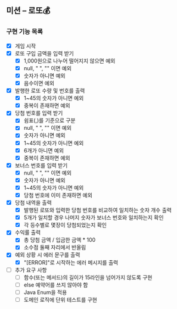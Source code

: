 ## 미션 – 로또💰

### 구현 기능 목록

- [x] 게임 시작
- [x] 로또 구입 금액을 입력 받기
    - [x] 1,000원으로 나누어 떨어지지 않으면 예외
    - [x] null, " ", "" 이면 예외
    - [x] 숫자가 아니면 예외
    - [x] 음수이면 예외
- [x] 발행한 로또 수량 및 번호를 출력
  - [x] 1~45의 숫자가 아니면 예외
  - [x] 중복이 존재하면 예외
- [x] 당첨 번호를 입력 받기
    - [x] 쉼표(,)를 기준으로 구분
    - [x] null, " ", "" 이면 예외
    - [x] 숫자가 아니면 예외
    - [x] 1~45의 숫자가 아니면 예외
    - [x] 6개가 아니면 예외
    - [x] 중복이 존재하면 예외
- [x] 보너스 번호를 입력 받기
    - [x] null, " ", "" 이면 예외
    - [x] 숫자가 아니면 예외
    - [x] 1~45의 숫자가 아니면 예외
    - [x] 당첨 번호에 이미 존재하면 예외
- [x] 당첨 내역을 출력
    - [x] 발행된 로또와 입력한 당첨 번호를 비교하여 일치하는 숫자 개수 출력
    - [x] 5개가 일치할 경우 나머지 숫자가 보너스 번호와 일치하는지 확인
    - [x] 각 등수별로 몇장이 당첨되었는지 확인
- [x] 수익률 출력
    - [x] 총 당첨 금액 / 입금한 금액 * 100
    - [x] 소수점 둘째 자리에서 반올림
- [x] 예외 상황 시 에러 문구를 출력
  - [x] "[ERROR]"로 시작하는 에러 메시지를 출력
- [ ] 추가 요구 사항
    - [ ] 함수(또는 메서드)의 길이가 15라인을 넘어가지 않도록 구현
    - [ ] else 예약어를 쓰지 않아야 함
    - [ ] Java Enum을 적용
    - [ ] 도메인 로직에 단위 테스트를 구현
